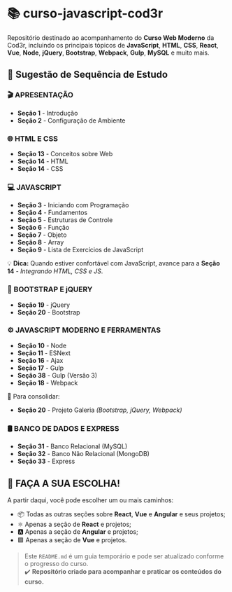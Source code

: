 # 📚 curso-javascript-cod3r

Repositório destinado ao acompanhamento do **Curso Web Moderno** da Cod3r, incluindo os principais tópicos de **JavaScript**, **HTML**, **CSS**, **React**, **Vue**, **Node**, **jQuery**, **Bootstrap**, **Webpack**, **Gulp**, **MySQL** e muito mais.

## 🚀 Sugestão de Sequência de Estudo

### 🎬 APRESENTAÇÃO
- **Seção 1** - Introdução  
- **Seção 2** - Configuração de Ambiente

### 🌐 HTML E CSS
- **Seção 13** - Conceitos sobre Web  
- **Seção 14** - HTML  
- **Seção 14** - CSS

### 💻 JAVASCRIPT
- **Seção 3** - Iniciando com Programação  
- **Seção 4** - Fundamentos  
- **Seção 5** - Estruturas de Controle  
- **Seção 6** - Função  
- **Seção 7** - Objeto  
- **Seção 8** - Array  
- **Seção 9** - Lista de Exercícios de JavaScript  

💡 **Dica:** Quando estiver confortável com JavaScript, avance para a **Seção 14** - *Integrando HTML, CSS e JS*.

### 🎨 BOOTSTRAP E jQUERY
- **Seção 19** - jQuery  
- **Seção 20** - Bootstrap

### ⚙️ JAVASCRIPT MODERNO E FERRAMENTAS
- **Seção 10** - Node  
- **Seção 11** - ESNext  
- **Seção 16** - Ajax  
- **Seção 17** - Gulp  
- **Seção 38** - Gulp (Versão 3)  
- **Seção 18** - Webpack  

📌 Para consolidar:  
- **Seção 20** - Projeto Galeria *(Bootstrap, jQuery, Webpack)*

### 🛢️ BANCO DE DADOS E EXPRESS
- **Seção 31** - Banco Relacional (MySQL)  
- **Seção 32** - Banco Não Relacional (MongoDB)  
- **Seção 33** - Express

## 🔀 FAÇA A SUA ESCOLHA!

A partir daqui, você pode escolher um ou mais caminhos:

- 📦 Todas as outras seções sobre **React**, **Vue** e **Angular** e seus projetos;
- ⚛️ Apenas a seção de **React** e projetos;
- 🅰️ Apenas a seção de **Angular** e projetos;
- 🟪 Apenas a seção de **Vue** e projetos.

> Este `README.md` é um guia temporário e pode ser atualizado conforme o progresso do curso.  
> ✔️ **Repositório criado para acompanhar e praticar os conteúdos do curso.**

